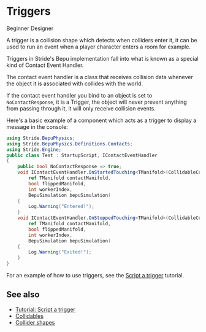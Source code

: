 # Triggers

<span class="badge text-bg-primary">Beginner</span>
<span class="badge text-bg-success">Designer</span>

A trigger is a collision shape which detects when colliders enter it, it can be used to run an event when a player character enters a room for example.

Triggers in Stride's Bepu implementation fall into what is known as a special kind of Contact Event Handler.

The contact event handler is a class that receives collision data whenever the object it is associated with collides with the world.

If the contact event handler you bind to an object is set to `NoContactResponse`, it is a Trigger, the object will never prevent anything from passing through it, it will only receive collision events.

Here's a basic example of a component which acts as a trigger to display a message in the console:
```cs
using Stride.BepuPhysics;
using Stride.BepuPhysics.Definitions.Contacts;
using Stride.Engine;
public class Test : StartupScript, IContactEventHandler
{
    public bool NoContactResponse => true;
    void IContactEventHandler.OnStartedTouching<TManifold>(CollidableComponent eventSource, CollidableComponent other,
        ref TManifold contactManifold,
        bool flippedManifold,
        int workerIndex,
        BepuSimulation bepuSimulation)
    {
        Log.Warning("Entered!");
    }
    void IContactEventHandler.OnStoppedTouching<TManifold>(CollidableComponent eventSource, CollidableComponent other,
        ref TManifold contactManifold,
        bool flippedManifold,
        int workerIndex,
        BepuSimulation bepuSimulation)
    {
        Log.Warning("Exited!");
    }
}
```

For an example of how to use triggers, see the [Script a trigger](script-a-trigger.md) tutorial.

## See also

* [Tutorial: Script a trigger](script-a-trigger.md)
* [Collidables](colliders.md)
* [Collider shapes](collider-shapes.md)
